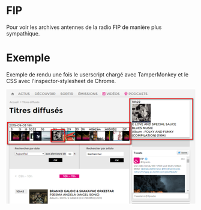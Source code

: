 # FIP
Pour voir les archives antennes de la radio FIP de manière plus sympathique.

# Exemple
Exemple de rendu une fois le userscript chargé avec TamperMonkey et le CSS avec l'inspector-stylesheet de Chrome.

![capture](doc/exemple-20150904.png)
